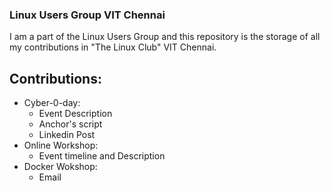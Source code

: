 ### Linux Users Group VIT Chennai
I am a part of the Linux Users Group and this repository is the storage of all my contributions in "The Linux Club" VIT Chennai.

## Contributions:
- Cyber-0-day:
  - Event Description
  - Anchor's script
  - Linkedin Post
- Online Workshop:
  - Event timeline and Description
- Docker Wokshop:
  - Email
